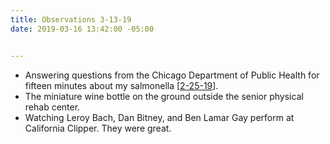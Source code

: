 ```yaml
---
title: Observations 3-13-19
date: 2019-03-16 13:42:00 -05:00


---
```


- Answering questions from the Chicago Department of Public Health for fifteen minutes about my salmonella [[2-25-19](https://spencertweedy.com/observations/022519.html)].
- The miniature wine bottle on the ground outside the senior physical rehab center.
- Watching Leroy Bach, Dan Bitney, and Ben Lamar Gay perform at California Clipper. They were great.